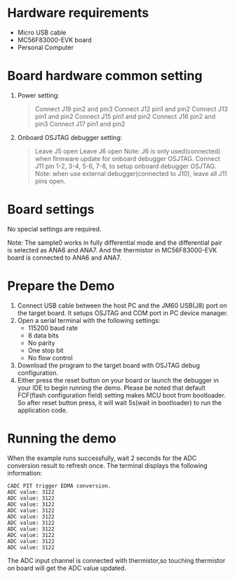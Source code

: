 Hardware requirements
=====================
- Micro USB cable
- MC56F83000-EVK board
- Personal Computer

Board hardware common setting
=============================
1. Power setting:
   > Connect J19 pin2 and pin3
   > Connect J12 pin1 and pin2
   > Connect J13 pin1 and pin2
   > Connect J15 pin1 and pin2
   > Connect J16 pin2 and pin3
   > Connect J17 pin1 and pin2
2. Onboard OSJTAG debugger setting:
   > Leave J5 open
   > Leave J6 open
     Note: J6 is only used(connected) when firmware update for onboard debugger OSJTAG.
   > Connect J11 pin 1-2, 3-4, 5-6, 7-8, to setup onboard debugger OSJTAG.
     Note: when use external debugger(connected to J10), leave all J11 pins open.

Board settings
==============
No special settings are required.

Note:
  The sample0 works in fully differential mode and the differential pair is selected as ANA6 and ANA7.
  And the thermistor in MC56F83000-EVK board is connected to ANA6 and ANA7.

Prepare the Demo
================
1.  Connect USB cable between the host PC and the JM60 USB(J8) port on the target board. It setups OSJTAG and COM port in PC device manager.
2.  Open a serial terminal with the following settings:
    - 115200 baud rate
    - 8 data bits
    - No parity
    - One stop bit
    - No flow control
3.  Download the program to the target board with OSJTAG debug configuration.
4.  Either press the reset button on your board or launch the debugger in your IDE to begin running the demo. 
    Please be noted that default FCF(flash configuration field) setting makes MCU boot from bootloader. So after reset button press,
    it will wait 5s(wait in bootloader) to run the application code.

Running the demo
================
When the example runs successfully, wait 2 seconds for the ADC conversion result to refresh once.
The terminal displays the following information:

~~~~~~~~~~~~~~~~~~~~~~~~~~~~~~~~~~~
CADC PIT trigger EDMA conversion.
ADC value: 3122
ADC value: 3122
ADC value: 3122
ADC value: 3122
ADC value: 3122
ADC value: 3122
ADC value: 3122
ADC value: 3122
ADC value: 3122
ADC value: 3122

~~~~~~~~~~~~~~~~~~~~~~~~~~~~~~~~~~~~
The ADC input channel is connected with thermistor,so touching thermistor on board will get the ADC value updated.
